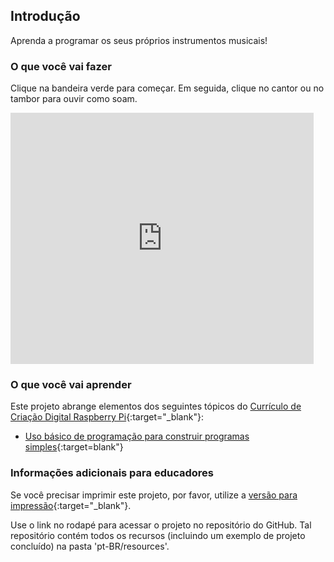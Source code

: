 ## Introdução

Aprenda a programar os seus próprios instrumentos musicais!

### O que você vai fazer

Clique na bandeira verde para começar. Em seguida, clique no cantor ou no tambor para ouvir como soam.

<div class="scratch-preview">
  <iframe allowtransparency="true" width="485" height="402" src="https://scratch.mit.edu/projects/embed/236306397/?autostart=false" frameborder="0"></iframe>
</div>

### O que você vai aprender

Este projeto abrange elementos dos seguintes tópicos do [Currículo de Criação Digital Raspberry Pi](http://rpf.io/curriculum){:target="_blank"}:

+ [Uso básico de programação para construir programas simples](https://www.raspberrypi.org/curriculum/programming/creator){:target=blank"}

### Informações adicionais para educadores

Se você precisar imprimir este projeto, por favor, utilize a [versão para impressão](https://projects.raspberrypi.org/pt-BR/projects/rock-band/print){:target="_blank"}.

Use o link no rodapé para acessar o projeto no repositório do GitHub. Tal repositório contém todos os recursos (incluindo um exemplo de projeto concluído) na pasta 'pt-BR/resources'.